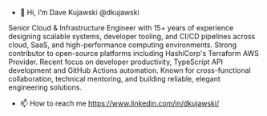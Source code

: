 - 👋 Hi, I’m Dave Kujawski @dkujawski

Senior Cloud & Infrastructure Engineer with 15+ years of experience designing scalable systems, 
developer tooling, and CI/CD pipelines across cloud, SaaS, and high-performance computing environments. 
Strong contributor to open-source platforms including HashiCorp's Terraform AWS Provider. 
Recent focus on developer productivity, TypeScript API development and GitHub Actions automation. 
Known for cross-functional collaboration, technical mentoring, and building reliable, elegant engineering solutions.

- 📫 How to reach me https://www.linkedin.com/in/dkujawski/

<!---
dkujawski/dkujawski is a ✨ special ✨ repository because its `README.md` (this file) appears on your GitHub profile.
You can click the Preview link to take a look at your changes.
--->
